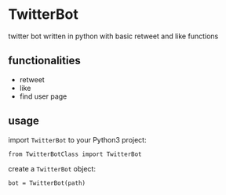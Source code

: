 # TwitterBot

twitter bot written in python with basic retweet and like functions

## functionalities

- retweet
- like
- find user page

## usage

import `TwitterBot` to your Python3 project:

    from TwitterBotClass import TwitterBot
	
create a `TwitterBot` object:

	bot = TwitterBot(path)
